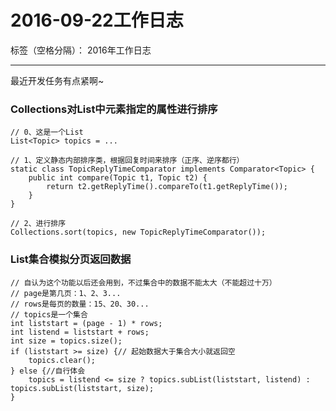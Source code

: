﻿# 2016-09-22工作日志

标签（空格分隔）： 2016年工作日志

---

最近开发任务有点紧啊~

### Collections对List中元素指定的属性进行排序

``` 
// 0、这是一个List
List<Topic> topics = ...

// 1、定义静态内部排序类，根据回复时间来排序（正序、逆序都行）
static class TopicReplyTimeComparator implements Comparator<Topic> {
	public int compare(Topic t1, Topic t2) {
		return t2.getReplyTime().compareTo(t1.getReplyTime());
	}
}

// 2、进行排序
Collections.sort(topics, new TopicReplyTimeComparator());
``` 

### List集合模拟分页返回数据

``` 
// 自认为这个功能以后还会用到，不过集合中的数据不能太大（不能超过十万）
// page是第几页：1、2、3...
// rows是每页的数量：15、20、30...
// topics是一个集合
int liststart = (page - 1) * rows;
int listend = liststart + rows;
int size = topics.size();
if (liststart >= size) {// 起始数据大于集合大小就返回空
	topics.clear();
} else {//自行体会
	topics = listend <= size ? topics.subList(liststart, listend) : topics.subList(liststart, size);
}
``` 


